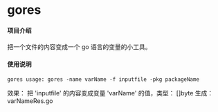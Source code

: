 # gores

#### 项目介绍
把一个文件的内容变成一个 go 语言的变量的小工具。

#### 使用说明

`gores usage: gores -name varName -f inputfile -pkg packageName`

效果： 把 'inputfile' 的内容变成变量 'varName' 的值，类型： []byte
生成： varNameRes.go
